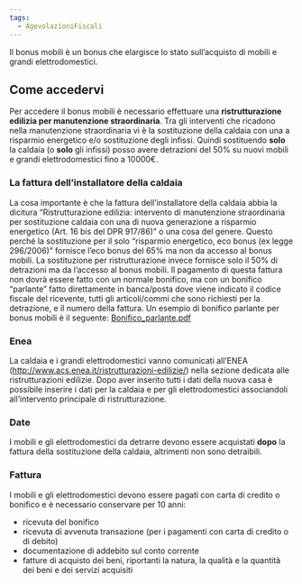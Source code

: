 ```yaml
---
tags:
  - AgevolazioniFiscali
---
```



Il bonus mobili è un bonus che elargisce lo stato sull’acquisto di mobili e grandi elettrodomestici.

## Come accedervi

Per accedere il bonus mobili è necessario effettuare una **ristrutturazione edilizia per manutenzione straordinaria**. Tra gli interventi che ricadono nella manutenzione straordinaria vi è la sostituzione della caldaia con una a risparmio energetico e/o sostituzione degli infissi. Quindi sostituendo **solo** la caldaia (o **solo** gli infissi) posso avere detrazioni del 50% su nuovi mobili e grandi elettrodomestici fino a 10000€.

### La fattura dell’installatore della caldaia

La cosa importante è che la fattura dell’installatore della caldaia abbia la dicitura “Ristrutturazione edilizia: intervento di manutenzione straordinaria per sostituzione caldaia con una di nuova generazione a risparmio energetico (Art. 16 bis del DPR 917/86)” o una cosa del genere. Questo perché la sostituzione per il solo “risparmio energetico, eco bonus (ex legge 296/2006)” fornisce l’eco bonus del 65% ma non da accesso al bonus mobili. La sostituzione per ristrutturazione invece fornisce solo il 50% di detrazioni ma da l’accesso al bonus mobili. Il pagamento di questa fattura non dovrà essere fatto con un normale bonifico, ma con un bonifico “parlante” fatto direttamente in banca/posta dove viene indicato il codice fiscale del ricevente, tutti gli articoli/commi che sono richiesti per la detrazione, e il numero della fattura. Un esempio di bonifico parlante per bonus mobili è il seguente: [Bonifico_parlante.pdf](https://www.notion.so/bed8ebabc96318226aac81a4d1bcfb54)

### Enea

La caldaia e i grandi elettrodomestici vanno comunicati all’ENEA (http://www.acs.enea.it/ristrutturazioni-edilizie/) nella sezione dedicata alle ristrutturazioni edilizie. Dopo aver inserito tutti i dati della nuova casa è possibile inserire i dati per la caldaia e per gli elettrodomestici associandoli all’intervento principale di ristrutturazione.

### Date

I mobili e gli elettrodomestici da detrarre devono essere acquistati **dopo** la fattura della sostituzione della caldaia, altrimenti non sono detraibili.

### Fattura

I mobili e gli elettrodomestici devono essere pagati con carta di credito o bonifico e è necessario conservare per 10 anni:
* ricevuta del bonifico
* ricevuta di avvenuta transazione (per i pagamenti con carta di credito o di debito)
* documentazione di addebito sul conto corrente
* fatture di acquisto dei beni, riportanti la natura, la qualità e la quantità dei beni e dei servizi acquisiti